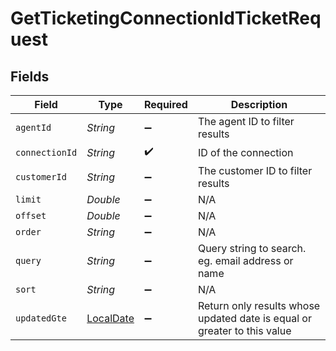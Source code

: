 # GetTicketingConnectionIdTicketRequest


## Fields

| Field                                                                           | Type                                                                            | Required                                                                        | Description                                                                     |
| ------------------------------------------------------------------------------- | ------------------------------------------------------------------------------- | ------------------------------------------------------------------------------- | ------------------------------------------------------------------------------- |
| `agentId`                                                                       | *String*                                                                        | :heavy_minus_sign:                                                              | The agent ID to filter results                                                  |
| `connectionId`                                                                  | *String*                                                                        | :heavy_check_mark:                                                              | ID of the connection                                                            |
| `customerId`                                                                    | *String*                                                                        | :heavy_minus_sign:                                                              | The customer ID to filter results                                               |
| `limit`                                                                         | *Double*                                                                        | :heavy_minus_sign:                                                              | N/A                                                                             |
| `offset`                                                                        | *Double*                                                                        | :heavy_minus_sign:                                                              | N/A                                                                             |
| `order`                                                                         | *String*                                                                        | :heavy_minus_sign:                                                              | N/A                                                                             |
| `query`                                                                         | *String*                                                                        | :heavy_minus_sign:                                                              | Query string to search. eg. email address or name                               |
| `sort`                                                                          | *String*                                                                        | :heavy_minus_sign:                                                              | N/A                                                                             |
| `updatedGte`                                                                    | [LocalDate](https://docs.oracle.com/javase/8/docs/api/java/time/LocalDate.html) | :heavy_minus_sign:                                                              | Return only results whose updated date is equal or greater to this value        |
